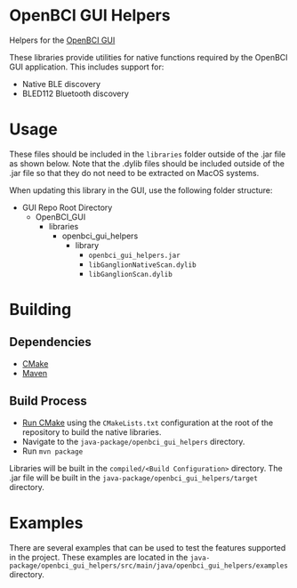 # OpenBCI GUI Helpers

Helpers for the [OpenBCI GUI](https://github.com/OpenBCI/OpenBCI_GUI)

These libraries provide utilities for native functions required by the OpenBCI GUI application. This includes support for:

* Native BLE discovery
* BLED112 Bluetooth discovery

# Usage

These files should be included in the `libraries` folder outside of the .jar file as shown below. Note that the .dylib files should be included outside of the .jar file so that they do not need to be extracted on MacOS systems. 

When updating this library in the GUI, use the following folder structure:

- GUI Repo Root Directory
  - OpenBCI_GUI
    - libraries
      - openbci_gui_helpers
        - library
          - `openbci_gui_helpers.jar`
          - `libGanglionNativeScan.dylib`
          - `libGanglionScan.dylib`

# Building

## Dependencies

- [CMake](https://cmake.org/)
- [Maven](https://maven.apache.org/)

## Build Process

- [Run CMake](https://cmake.org/runningcmake/) using the `CMakeLists.txt` configuration at the root of the repository to build the native libraries.
- Navigate to the `java-package/openbci_gui_helpers` directory.
- Run `mvn package`

Libraries will be built in the `compiled/<Build Configuration>` directory.
The .jar file will be built in the `java-package/openbci_gui_helpers/target` directory.

# Examples

There are several examples that can be used to test the features supported in the project. These examples are located in the `java-package/openbci_gui_helpers/src/main/java/openbci_gui_helpers/examples` directory.